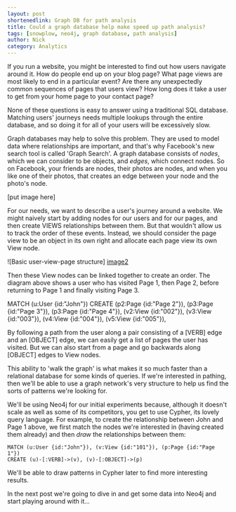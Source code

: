 ```yaml
---
layout: post
shortenedlink: Graph DB for path analysis
title: Could a graph database help make speed up path analysis?
tags: [snowplow, neo4j, graph database, path analysis]
author: Nick
category: Analytics
---
```


If you run a website, you might be interested to find out how users navigate around it. How do people end up on your blog page? What page views are most likely to end in a particular event? Are there any unexpectedly common sequences of pages that users view? How long does it take a user to get from your home page to your contact page?

None of these questions is easy to answer using a traditional SQL database. Matching users' journeys needs multiple lookups through the entire database, and so doing it for all of your users will be excessively slow.

Graph databases may help to solve this problem. They are used to model data where relationships are important, and that's why Facebook's new search tool is called 'Graph Search'. A graph database consists of *nodes*, which we can consider to be objects, and *edges*, which connect nodes. So on Facebook, your friends are nodes, their photos are nodes, and when you like one of their photos, that creates an edge between your node and the photo's node.

[put image here]

For our needs, we want to describe a user's journey around a website. We might naively start by adding nodes for our users and for our pages, and then create VIEWS relationships between them. But that wouldn't allow us to track the order of these events. Instead, we should consider the page view to be an object in its own right and allocate each page view its own View node.

![Basic user-view-page structure] [image2]

Then these View nodes can be linked together to create an order. The diagram above shows a user who has visited Page 1, then Page 2, before returning to Page 1 and finally visiting Page 3.

MATCH (u:User {id:"John"})
CREATE (p2:Page {id:"Page 2"}), (p3:Page {id:"Page 3"}), (p3:Page {id:"Page 4"}), (v2:View {id:"002"}), (v3:View {id:"003"}), (v4:View {id:"004"}), (v5:View {id:"005"}),

By following a path from the user along a pair consisting of a [VERB] edge and an [OBJECT] edge, we can easily get a list of pages the user has visited. But we can also start from a page and go backwards along [OBJECT] edges to View nodes.

This ability to 'walk the graph' is what makes it so much faster than a relational database for some kinds of queries. If we're interested in pathing, then we'll be able to use a graph network's very structure to help us find the sorts of patterns we're looking for.

We'll be using Neo4j for our initial experiments because, although it doesn't scale as well as some of its competitors, you get to use Cypher, its lovely query language. For example, to create the relationship between John and Page 1 above, we first match the nodes we're interested in (having created them already) and then *draw* the relationships between them:

```
MATCH (u:User {id:"John"}), (v:View {id:"101"}), (p:Page {id:"Page 1"})
CREATE (u)-[:VERB]->(v), (v)-[:OBJECT]->(p)
```

We'll be able to draw patterns in Cypher later to find more interesting results.

In the next post we're going to dive in and get some data into Neo4j and start playing around with it...

[image2]: /assets/img/blog/2014/07/Neo4j-basic-structure.png
